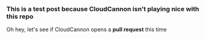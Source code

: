 

### This is a test post because CloudCannon isn’t playing nice with this repo

Oh hey, let's see if CloudCannon opens a **pull request** this time&nbsp;

&nbsp;
